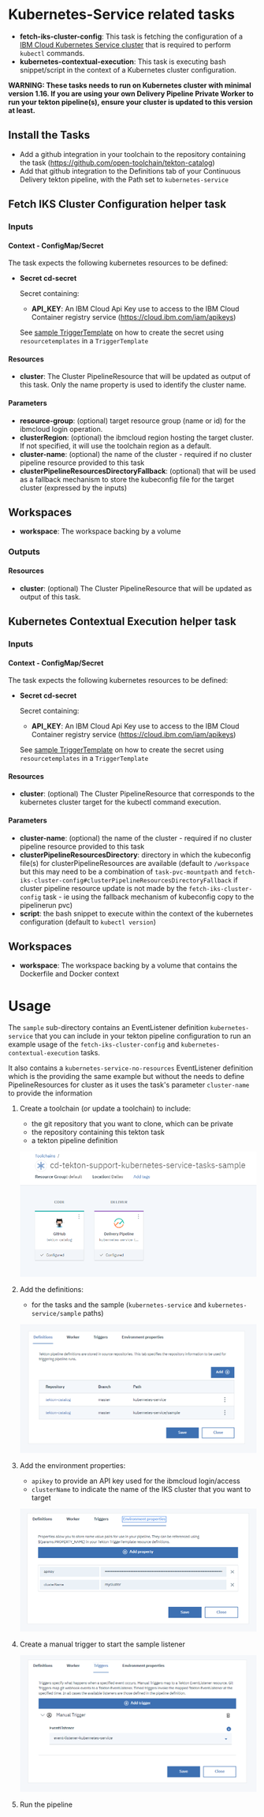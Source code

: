 # Kubernetes-Service related tasks

- **fetch-iks-cluster-config**: This task is fetching the configuration of a [IBM Cloud Kubernetes Service cluster](https://cloud.ibm.com/docs/containers?topic=containers-getting-started) that is required to perform `kubectl` commands.
- **kubernetes-contextual-execution**: This task is executing bash snippet/script in the context of a Kubernetes cluster configuration.

**WARNING: These tasks needs to run on Kubernetes cluster with minimal version 1.16. If you are using your own Delivery Pipeline Private Worker to run your tekton pipeline(s), ensure your cluster is updated to this version at least.**

## Install the Tasks
- Add a github integration in your toolchain to the repository containing the task (https://github.com/open-toolchain/tekton-catalog)
- Add that github integration to the Definitions tab of your Continuous Delivery tekton pipeline, with the Path set to `kubernetes-service`

## Fetch IKS Cluster Configuration helper task

### Inputs

#### Context - ConfigMap/Secret

  The task expects the following kubernetes resources to be defined:

* **Secret cd-secret**

  Secret containing:
  * **API_KEY**: An IBM Cloud Api Key use to access to the IBM Cloud Container registry service (https://cloud.ibm.com/iam/apikeys)

  See [sample TriggerTemplate](./sample/listener-kubernetes-service.yaml) on how to create the secret using `resourcetemplates` in a `TriggerTemplate`

#### Resources

* **cluster**: The Cluster PipelineResource that will be updated as output of this task. Only the name property is used to identify the cluster name.

#### Parameters

* **resource-group**: (optional) target resource group (name or id) for the ibmcloud login operation.
* **clusterRegion**: (optional) the ibmcloud region hosting the target cluster. If not specified, it will use the toolchain region as a default.
* **cluster-name**: (optional) the name of the cluster - required if no cluster pipeline resource provided to this task
* **clusterPipelineResourcesDirectoryFallback**: (optional) that will be used as a fallback mechanism to store the kubeconfig file for the target cluster (expressed by the inputs)

## Workspaces

* **workspace**: The workspace backing by a volume

### Outputs

#### Resources

* **cluster**: (optional) The Cluster PipelineResource that will be updated as output of this task.

## Kubernetes Contextual Execution helper task

### Inputs

#### Context - ConfigMap/Secret

  The task expects the following kubernetes resources to be defined:

* **Secret cd-secret**

  Secret containing:
  * **API_KEY**: An IBM Cloud Api Key use to access to the IBM Cloud Container registry service (https://cloud.ibm.com/iam/apikeys)

  See [sample TriggerTemplate](./sample/listener-kubernetes-service.yaml) on how to create the secret using `resourcetemplates` in a `TriggerTemplate`

#### Resources

* **cluster**: (optional) The Cluster PipelineResource that corresponds to the kubernetes cluster target for the kubectl command execution.

#### Parameters

* **cluster-name**: (optional) the name of the cluster - required if no cluster pipeline resource provided to this task
* **clusterPipelineResourcesDirectory**: directory in which the kubeconfig file(s) for clusterPipelineResources are available (default to `/workspace` but this may need to be a combination of `task-pvc-mountpath` and `fetch-iks-cluster-config#clusterPipelineResourcesDirectoryFallback` if cluster pipeline resource update is not made by the `fetch-iks-cluster-config` task - ie using the fallback mechanism of kubeconfig copy to the pipelinerun pvc)
* **script**: the bash snippet to execute within the context of the kubernetes configuration (default to `kubectl version`)

## Workspaces

* **workspace**: The workspace backing by a volume that contains the Dockerfile and Docker context

# Usage
The `sample` sub-directory contains an EventListener definition `kubernetes-service` that you can include in your tekton pipeline configuration to run an example usage of the `fetch-iks-cluster-config` and `kubernetes-contextual-execution` tasks.

It also contains a `kubernetes-service-no-resources` EventListener definition which is the providing the same example but without the needs to define PipelineResources for cluster as it uses the task's parameter `cluster-name` to provide the information

1) Create a toolchain (or update a toolchain) to include:

   - the git repository that you want to clone, which can be private
   - the repository containing this tekton task
   - a tekton pipeline definition

   ![Toolchain overview](./sample/kubernetes-service-sample-toolchain-overview.png)

2) Add the definitions:

   - for the tasks and the sample (`kubernetes-service` and `kubernetes-service/sample` paths)

   ![Tekton pipeline definitions](./sample/kubernetes-service-sample-tekton-pipeline-definitions.png)

3) Add the environment properties:

   - `apikey` to provide an API key used for the ibmcloud login/access
   - `clusterName` to indicate the name of the IKS cluster that you want to target

   ![Tekton pipeline environment properties](./sample/kubernetes-service-sample-tekton-pipeline-environment-properties.png)

4) Create a manual trigger to start the sample listener

   ![Tekton pipeline sample trigger](./sample/kubernetes-service-sample-tekton-pipeline-sample-triggers.png)

5) Run the pipeline
